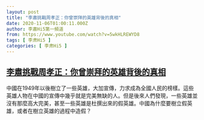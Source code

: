 ```yaml
---
layout: post
title: "李肅挑戰周孝正：你曾崇拜的英雄背後的真相"
date: 2020-11-06T01:00:11.000Z
author: 李肅Hi5第一頻道
from: https://www.youtube.com/watch?v=5wkHLREWYD8
tags: [ 李肃Hi5 ]
categories: [ 李肃Hi5 ]
---
```

<!--1604624411000-->
[李肅挑戰周孝正：你曾崇拜的英雄背後的真相](https://www.youtube.com/watch?v=5wkHLREWYD8)
------

<div>
中國在1949年以後樹立了一些英雄，大加宣傳，力求成為全國人民的榜樣。這些英雄人物在中國的宣傳中幾乎就是完美無缺的人。但是後來人們發現，一些英雄並沒有那麼高大完美，甚至一些英雄是杜撰出來的假英雄。中國為什麼要樹立假英雄，或者在樹立英雄的過程中造假？
</div>
